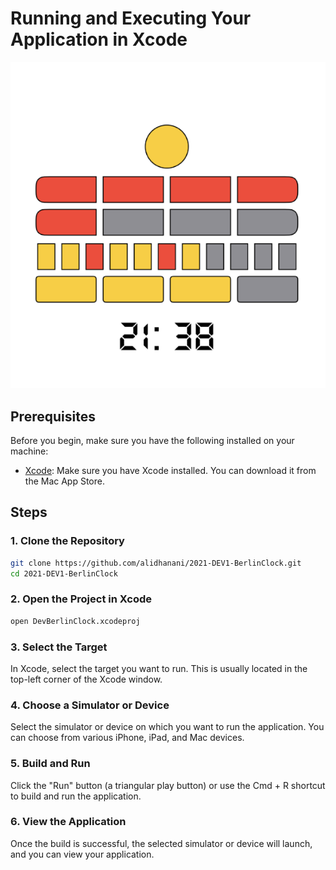 # Running and Executing Your Application in Xcode

![Alt text](Example.png?raw=true "Berlin Clock")

## Prerequisites

Before you begin, make sure you have the following installed on your machine:

- [Xcode](https://developer.apple.com/xcode/): Make sure you have Xcode installed. You can download it from the Mac App Store.

## Steps

### 1. Clone the Repository

```bash
git clone https://github.com/alidhanani/2021-DEV1-BerlinClock.git
cd 2021-DEV1-BerlinClock
```

### 2. Open the Project in Xcode
```bash
open DevBerlinClock.xcodeproj
```

### 3. Select the Target
In Xcode, select the target you want to run. This is usually located in the top-left corner of the Xcode window.

### 4. Choose a Simulator or Device
Select the simulator or device on which you want to run the application. You can choose from various iPhone, iPad, and Mac devices.

### 5. Build and Run
Click the "Run" button (a triangular play button) or use the Cmd + R shortcut to build and run the application.

### 6. View the Application
Once the build is successful, the selected simulator or device will launch, and you can view your application.